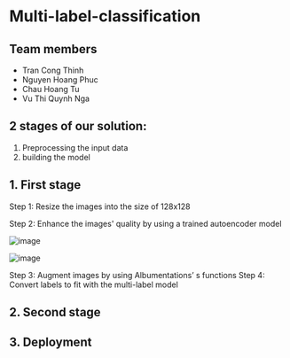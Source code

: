 # Multi-label-classification

## Team members
* Tran Cong Thinh
* Nguyen Hoang Phuc
* Chau Hoang Tu
* Vu Thi Quynh Nga

## 2 stages of our solution:
1. Preprocessing the input data
2. building the model

## 1. First stage
Step 1: Resize the images into the size of 128x128

Step 2: Enhance the images' quality by using a trained autoencoder model

![image](https://user-images.githubusercontent.com/68393604/137612137-e0db5d70-fb7a-464c-bdc2-1d4226c7e51f.png)

![image](https://user-images.githubusercontent.com/68393604/137612159-0a2adb5d-39c0-4a33-8b31-7a06cd4367ae.png)



Step 3: Augment images by using Albumentations’ s functions
Step 4: Convert labels to fit with the multi-label model


## 2. Second stage


## 3. Deployment
